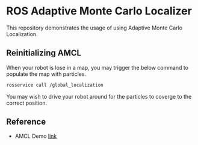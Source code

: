# ROS Adaptive Monte Carlo Localizer

This repository demonstrates the usage of using Adaptive Monte Carlo Localization.  

## Reinitializing AMCL

When your robot is lose in a map, you may trigger the below command to populate the map with particles.  

```bash
rosservice call /global_localization
```
You may wish to drive your robot around for the particles to coverge to the correct position.  

## Reference
- AMCL Demo [link](https://www.youtube.com/watch?v=tqWnQUIoVUQ)

